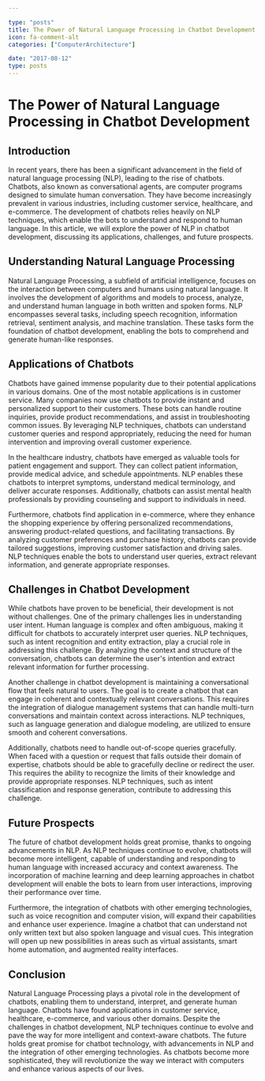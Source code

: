 ```yaml
---

type: "posts"
title: The Power of Natural Language Processing in Chatbot Development
icon: fa-comment-alt
categories: ["ComputerArchitecture"]

date: "2017-08-12"
type: posts
---
```





# The Power of Natural Language Processing in Chatbot Development

## Introduction

In recent years, there has been a significant advancement in the field of natural language processing (NLP), leading to the rise of chatbots. Chatbots, also known as conversational agents, are computer programs designed to simulate human conversation. They have become increasingly prevalent in various industries, including customer service, healthcare, and e-commerce. The development of chatbots relies heavily on NLP techniques, which enable the bots to understand and respond to human language. In this article, we will explore the power of NLP in chatbot development, discussing its applications, challenges, and future prospects.

## Understanding Natural Language Processing

Natural Language Processing, a subfield of artificial intelligence, focuses on the interaction between computers and humans using natural language. It involves the development of algorithms and models to process, analyze, and understand human language in both written and spoken forms. NLP encompasses several tasks, including speech recognition, information retrieval, sentiment analysis, and machine translation. These tasks form the foundation of chatbot development, enabling the bots to comprehend and generate human-like responses.

## Applications of Chatbots

Chatbots have gained immense popularity due to their potential applications in various domains. One of the most notable applications is in customer service. Many companies now use chatbots to provide instant and personalized support to their customers. These bots can handle routine inquiries, provide product recommendations, and assist in troubleshooting common issues. By leveraging NLP techniques, chatbots can understand customer queries and respond appropriately, reducing the need for human intervention and improving overall customer experience.

In the healthcare industry, chatbots have emerged as valuable tools for patient engagement and support. They can collect patient information, provide medical advice, and schedule appointments. NLP enables these chatbots to interpret symptoms, understand medical terminology, and deliver accurate responses. Additionally, chatbots can assist mental health professionals by providing counseling and support to individuals in need.

Furthermore, chatbots find application in e-commerce, where they enhance the shopping experience by offering personalized recommendations, answering product-related questions, and facilitating transactions. By analyzing customer preferences and purchase history, chatbots can provide tailored suggestions, improving customer satisfaction and driving sales. NLP techniques enable the bots to understand user queries, extract relevant information, and generate appropriate responses.

## Challenges in Chatbot Development

While chatbots have proven to be beneficial, their development is not without challenges. One of the primary challenges lies in understanding user intent. Human language is complex and often ambiguous, making it difficult for chatbots to accurately interpret user queries. NLP techniques, such as intent recognition and entity extraction, play a crucial role in addressing this challenge. By analyzing the context and structure of the conversation, chatbots can determine the user's intention and extract relevant information for further processing.

Another challenge in chatbot development is maintaining a conversational flow that feels natural to users. The goal is to create a chatbot that can engage in coherent and contextually relevant conversations. This requires the integration of dialogue management systems that can handle multi-turn conversations and maintain context across interactions. NLP techniques, such as language generation and dialogue modeling, are utilized to ensure smooth and coherent conversations.

Additionally, chatbots need to handle out-of-scope queries gracefully. When faced with a question or request that falls outside their domain of expertise, chatbots should be able to gracefully decline or redirect the user. This requires the ability to recognize the limits of their knowledge and provide appropriate responses. NLP techniques, such as intent classification and response generation, contribute to addressing this challenge.

## Future Prospects

The future of chatbot development holds great promise, thanks to ongoing advancements in NLP. As NLP techniques continue to evolve, chatbots will become more intelligent, capable of understanding and responding to human language with increased accuracy and context awareness. The incorporation of machine learning and deep learning approaches in chatbot development will enable the bots to learn from user interactions, improving their performance over time.

Furthermore, the integration of chatbots with other emerging technologies, such as voice recognition and computer vision, will expand their capabilities and enhance user experience. Imagine a chatbot that can understand not only written text but also spoken language and visual cues. This integration will open up new possibilities in areas such as virtual assistants, smart home automation, and augmented reality interfaces.

## Conclusion

Natural Language Processing plays a pivotal role in the development of chatbots, enabling them to understand, interpret, and generate human language. Chatbots have found applications in customer service, healthcare, e-commerce, and various other domains. Despite the challenges in chatbot development, NLP techniques continue to evolve and pave the way for more intelligent and context-aware chatbots. The future holds great promise for chatbot technology, with advancements in NLP and the integration of other emerging technologies. As chatbots become more sophisticated, they will revolutionize the way we interact with computers and enhance various aspects of our lives.